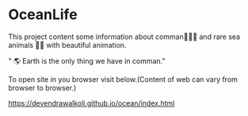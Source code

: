 # OceanLife

This project content some information about comman🐬🐳🐠  and rare sea animals 🐙🦐 with beautiful animation.

" 🌎 Earth is the only thing we have in comman."


To open site in you browser visit below.(Content of web can vary from browser to browser.)

https://devendrawalkoli.github.io/ocean/index.html
